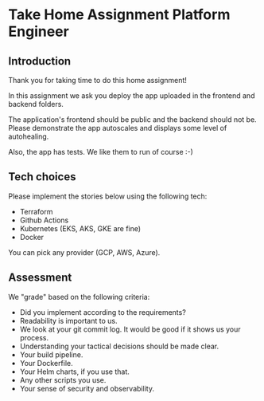 # Take Home Assignment Platform Engineer


## Introduction

Thank you for taking time to do this home assignment! 

In this assignment we ask you deploy the app uploaded in the frontend and backend folders.

The application's frontend should be public and the backend should not be.
Please demonstrate the app autoscales and displays some level of autohealing.

Also, the app has tests. We like them to run of course :-)


## Tech choices

Please implement the stories below using the following tech:

- Terraform
- Github Actions
- Kubernetes (EKS, AKS, GKE are fine)
- Docker

You can pick any provider (GCP, AWS, Azure).

## Assessment

We "grade" based on the following criteria:

* Did you implement according to the requirements?
* Readability is important to us.
* We look at your git commit log. It would be good if it shows us your process.
* Understanding your tactical decisions should be made clear.
* Your build pipeline.
* Your Dockerfile.
* Your Helm charts, if you use that.
* Any other scripts you use.
* Your sense of security and observability.
